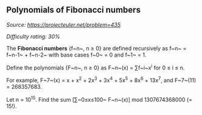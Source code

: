 Polynomials of Fibonacci numbers
--------------------------------

*Source: https://projecteuler.net/problem=435*


*Difficulty rating: 30%*

The **Fibonacci numbers** {f~n~, n ≥ 0} are defined recursively as f~n~
= f~n-1~ + f~n-2~ with base cases f~0~ = 0 and f~1~ = 1.

Define the polynomials {F~n~, n ≥ 0} as F~n~(x) = ∑f~i~x<sup>i</sup> for 0 ≤ i ≤
n.

For example, F~7~(x) = x + x<sup>2</sup> + 2x<sup>3</sup> + 3x<sup>4</sup> + 5x<sup>5</sup> + 8x<sup>6</sup> +
13x<sup>7</sup>, and F~7~(11) = 268357683.

Let n = 10<sup>15</sup>. Find the sum [∑~0≤x≤100~ F~n~(x)] mod 1307674368000 (=
15!).
